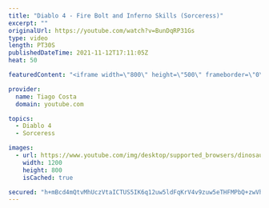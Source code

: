 ```yaml
---
title: "Diablo 4 - Fire Bolt and Inferno Skills (Sorceress)"
excerpt: ""
originalUrl: https://youtube.com/watch?v=BunDqRP31Gs
type: video
length: PT30S
publishedDateTime: 2021-11-12T17:11:05Z
heat: 50

featuredContent: "<iframe width=\"800\" height=\"500\" frameborder=\"0\" src=\"https://www.youtube.com/embed/BunDqRP31Gs\" allow=\"accelerometer; autoplay; encrypted-media; gyroscope; picture-in-picture\" allowfullscreen></iframe>"

provider:
  name: Tiago Costa
  domain: youtube.com

topics:
  - Diablo 4
  - Sorceress

images:
  - url: https://www.youtube.com/img/desktop/supported_browsers/dinosaur.png
    width: 1200
    height: 800
    isCached: true

secured: "h+mBcd4mQtvMhUczVtaICTUS5IK6q12uw5ldFqKrV4v9zuw5eTHFMPbQ+zwVhbhhLoicTvvaJceDFnWwOuk/GBOnhMeZ9O2M/yJLQBiRVKkRL6N6nibcuk3W/dds04rNFVmdjI4LJDyQQyiULsKzwgoHMwKR/KEO+zhWmsX3aXaKuolV8pweVa7EsResUVf6woKYzUiC0ayvFTQ5FE62p5ITj3pXBFlrkGjJ8nRfltDGRqZKMfk8w9yzFYyDj6GVFw4/wMZ6rWAv5jfkL7MHNCtrKSYCnhMHOSAE3fab+C9TNdqk2EwMm2BZ2zNL3GA1oih+scJpBfQ8tugWnVv+CwDxAbYTVH31C8qzhANS1Sdz4N0wiwsy6TVtJiiH8r4dK8b5jNNTm05PQH0N2BFNrX8Nx8qEepeyMJ8Otsp3K7k=;s03vnYuc5rhRvVwEaHSTQQ=="
---
```



